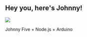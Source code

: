 ## Hey you, here's Johnny!
<img src="http://i.imgur.com/rgH5Wyt.png">

Johnny Five + Node.js + Arduino